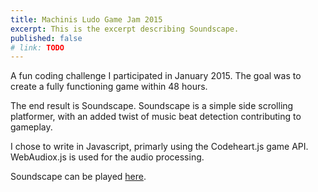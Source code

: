 ```yaml
---
title: Machinis Ludo Game Jam 2015
excerpt: This is the excerpt describing Soundscape.
published: false
# link: TODO
---
```

A fun coding challenge I participated in January 2015.
The goal was to create a fully functioning game within 48 hours.

The end result is Soundscape. Soundscape is a simple side scrolling platformer, with an added twist of music beat detection contributing to gameplay.

I chose to write in Javascript, primarly using the Codeheart.js game API. WebAudiox.js is used for the audio processing.

Soundscape can be played [here]({{site.baseurl}}/demos/game_jam_winter_2015/play.html).
